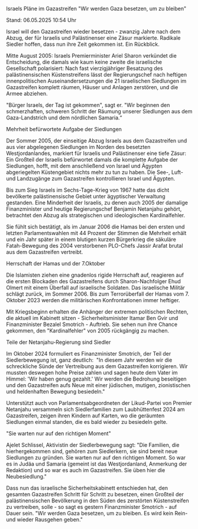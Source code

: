 
Israels Pläne im Gazastreifen
"Wir werden Gaza besetzen, um zu bleiben"


Stand: 06.05.2025 10:54 Uhr


Israel will den Gazastreifen wieder besetzen - zwanzig Jahre nach dem Abzug, der für Israelis und Palästinenser eine Zäsur markierte. Radikale Siedler hoffen, dass nun ihre Zeit gekommen ist. Ein Rückblick.


Mitte August 2005: Israels Premierminister Ariel Sharon verkündet die Entscheidung, die damals wie kaum keine zweite die israelische Gesellschaft polarisiert: Nach fast vierzigjähriger Besatzung des palästinensischen Küstenstreifens lässt der Regierungschef nach heftigen innenpolitischen Auseinandersetzungen die 21 israelischen Siedlungen im Gazastreifen komplett räumen, Häuser und Anlagen zerstören, und die Armee abziehen.


"Bürger Israels, der Tag ist gekommen", sagt er. "Wir beginnen den schmerzhaften, schweren Schritt der Räumung unserer Siedlungen aus dem Gaza-Landstrich und dem nördlichen Samaria.“ 

Mehrheit befürwortete Aufgabe der Siedlungen


Der Sommer 2005, der einseitige Abzug Israels aus dem Gazastreifen und aus vier abgelegenen Siedlungen im Norden des besetzten Westjordanlandes, markiert für Israelis und Palästinenser eine tiefe Zäsur: Ein Großteil der Israelis befürwortet damals die komplette Aufgabe der Siedlungen, hofft, mit dem anschließend von Israel und Ägypten abgeriegelten Küstengebiet nichts mehr zu tun zu haben. Die See-, Luft- und Landzugänge zum Gazastreifen kontrollieren Israel und Ägypten.


Bis zum Sieg Israels im Sechs-Tage-Krieg von 1967 hatte das dicht bevölkerte palästinensische Gebiet unter ägyptischer Verwaltung gestanden. Eine Minderheit der Israelis, zu denen auch 2005 der damalige Finanzminister und heutige Regierungschef Benjamin Netanjahu gehört, betrachtet den Abzug als strategischen und ideologischen Kardinalfehler.


Sie fühlt sich bestätigt, als im Januar 2006 die Hamas bei den ersten und letzten Parlamentswahlen mit 44 Prozent der Stimmen die Mehrheit erhält und ein Jahr später in einem blutigen kurzen Bürgerkrieg die säkuläre Fatah-Bewegung des 2004 verstorbenen PLO-Chefs Jassir Arafat brutal aus dem Gazastreifen vertreibt.

Herrschaft der Hamas und der 7.Oktober


Die Islamisten ziehen eine gnadenlos rigide Herrschaft auf, reagieren auf die ersten Blockaden des Gazastreifens durch Sharon-Nachfolger Ehud Olmert mit einem Überfall auf israelische Soldaten. Das israelische Militär schlägt zurück, im Sommer 2006. Bis zum Terrorüberfall der Hamas vom 7. Oktober 2023 werden die militärischen Konfrontationen immer heftiger. 


Mit Kriegsbeginn erhalten die Anhänger der extremen politischen Rechten, die aktuell im Kabinett sitzen - Sicherheitsminister Itamar Ben Gvir und Finanzminister Bezalel Smotrich - Auftrieb. Sie sehen nun ihre Chance gekommen, den "Kardinalfehler" von 2005 rückgängig zu machen.

Teile der Netanjahu-Regierung sind Siedler


Im Oktober 2024 formuliert es Finanzminister Smotrich, der Teil der Siedlerbewegung ist, ganz deutlich:  "In diesem Jahr werden wir die schreckliche Sünde der Vertreibung aus dem Gazastreifen korrigieren. Wir mussten deswegen hohe Preise zahlen und sagen heute dem Vater im Himmel: 'Wir haben genug gezahlt.' Wir werden die Bedrohung beseitigen und den Gazastreifen aufs Neue mit einer jüdischen, mutigen, zionistischen und heldenhaften Bewegung besiedeln."


Unterstützt auch von Parlamentsabgeordneten der Likud-Partei von Premier Netanjahu versammeln sich Siedlerfamilien zum Laubhüttenfest 2024 am Gazastreifen, zeigen ihren Kindern auf Karten, wo die geräumten Siedlungen einmal standen, die es bald wieder zu besiedeln gelte.

"Sie warten nur auf den richtigen Moment"


Ajelet Schlissel, Aktivistin der Siedlerbewegung sagt: "Die Familien, die hierhergekommen sind, gehören zum Siedlerkern, sie sind bereit neue Siedlungen zu gründen. Sie warten nur auf den richtigen Moment. So war es in Judäa und Samaria (gemeint ist das Westjordanland, Anmerkung der Redaktion) und so war es auch im Gazastreifen. Sie üben hier die Neubesiedlung."


Dass nun das israelische Sicherheitskabinett entschieden hat, den gesamten Gazastreifen Schritt für Schritt zu besetzen, einen Großteil der palästinensischen Bevölkerung in den Süden des zerstörten Küstenstreifen zu vertreiben, solle - so sagt es gestern Finanzminister Smotrich - auf Dauer sein. "Wir werden Gaza besetzen, um zu bleiben. Es wird kein Rein- und wieder Rausgehen geben."

